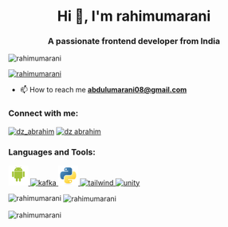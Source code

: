 <h1 align="center">Hi 👋, I'm rahimumarani</h1>
<h3 align="center">A passionate frontend developer from India</h3>

<p align="left"> <img src="https://komarev.com/ghpvc/?username=rahimumarani&label=Profile%20views&color=0e75b6&style=flat" alt="rahimumarani" /> </p>

<p align="left"> <a href="https://github.com/ryo-ma/github-profile-trophy"><img src="https://github-profile-trophy.vercel.app/?username=rahimumarani" alt="rahimumarani" /></a> </p>

- 📫 How to reach me **abdulumarani08@gmail.com**

<h3 align="left">Connect with me:</h3>
<p align="left">
<a href="https://instagram.com/dz_abrahim" target="blank"><img align="center" src="https://raw.githubusercontent.com/rahuldkjain/github-profile-readme-generator/master/src/images/icons/Social/instagram.svg" alt="dz_abrahim" height="30" width="40" /></a>
<a href="https://www.youtube.com/c/dz abrahim" target="blank"><img align="center" src="https://raw.githubusercontent.com/rahuldkjain/github-profile-readme-generator/master/src/images/icons/Social/youtube.svg" alt="dz abrahim" height="30" width="40" /></a>
</p>

<h3 align="left">Languages and Tools:</h3>
<p align="left"> <a href="https://developer.android.com" target="_blank" rel="noreferrer"> <img src="https://raw.githubusercontent.com/devicons/devicon/master/icons/android/android-original-wordmark.svg" alt="android" width="40" height="40"/> </a> <a href="https://kafka.apache.org/" target="_blank" rel="noreferrer"> <img src="https://www.vectorlogo.zone/logos/apache_kafka/apache_kafka-icon.svg" alt="kafka" width="40" height="40"/> </a> <a href="https://www.python.org" target="_blank" rel="noreferrer"> <img src="https://raw.githubusercontent.com/devicons/devicon/master/icons/python/python-original.svg" alt="python" width="40" height="40"/> </a> <a href="https://tailwindcss.com/" target="_blank" rel="noreferrer"> <img src="https://www.vectorlogo.zone/logos/tailwindcss/tailwindcss-icon.svg" alt="tailwind" width="40" height="40"/> </a> <a href="https://unity.com/" target="_blank" rel="noreferrer"> <img src="https://www.vectorlogo.zone/logos/unity3d/unity3d-icon.svg" alt="unity" width="40" height="40"/> </a> </p>

<p><img align="left" src="https://github-readme-stats.vercel.app/api/top-langs?username=rahimumarani&show_icons=true&locale=en&layout=compact" alt="rahimumarani" /></p>

<p>&nbsp;<img align="center" src="https://github-readme-stats.vercel.app/api?username=rahimumarani&show_icons=true&locale=en" alt="rahimumarani" /></p>

<p><img align="center" src="https://github-readme-streak-stats.herokuapp.com/?user=rahimumarani&" alt="rahimumarani" /></p>
